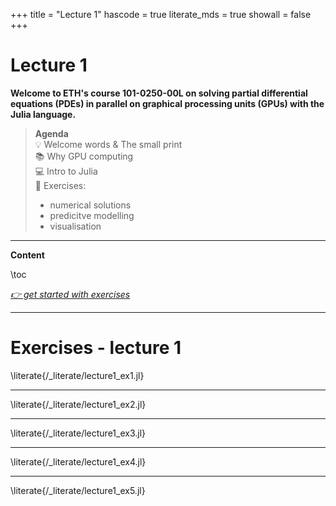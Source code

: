 +++
title = "Lecture 1"
hascode = true
literate_mds = true
showall = false
+++

# Lecture 1

**Welcome to ETH's course 101-0250-00L on solving partial differential equations (PDEs) in parallel on graphical processing units (GPUs) with the Julia language.**

> **Agenda**\
> :bulb: Welcome words & The small print\
> :books: Why GPU computing\
> :computer: Intro to Julia\
> :construction: Exercises:
> - numerical solutions
> - predicitve modelling
> - visualisation

--- 

**Content**

\toc

[_👉 get started with exercises_](#exercises_-_lecture_1)

---


# Exercises - lecture 1


\literate{/_literate/lecture1_ex1.jl}

---

\literate{/_literate/lecture1_ex2.jl}

---

\literate{/_literate/lecture1_ex3.jl}

---

\literate{/_literate/lecture1_ex4.jl}

---

\literate{/_literate/lecture1_ex5.jl}
